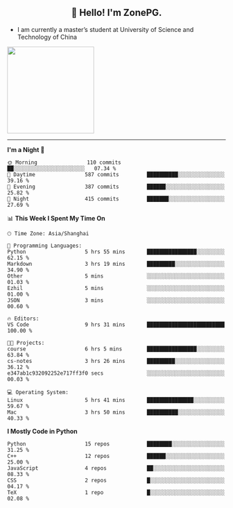 <h2 align="center">👋 Hello! I'm ZonePG.</h2>

- I am currently a master’s student at University of Science and Technology of China

<img height=200 align="center" src="https://github-readme-stats.vercel.app/api?username=zonepg" />

-------

<!--START_SECTION:waka-->
**I'm a Night 🦉** 

```text
🌞 Morning                110 commits         ██░░░░░░░░░░░░░░░░░░░░░░░   07.34 % 
🌆 Daytime                587 commits         ██████████░░░░░░░░░░░░░░░   39.16 % 
🌃 Evening                387 commits         ██████░░░░░░░░░░░░░░░░░░░   25.82 % 
🌙 Night                  415 commits         ███████░░░░░░░░░░░░░░░░░░   27.69 % 
```


📊 **This Week I Spent My Time On** 

```text
🕑︎ Time Zone: Asia/Shanghai

💬 Programming Languages: 
Python                   5 hrs 55 mins       ████████████████░░░░░░░░░   62.15 % 
Markdown                 3 hrs 19 mins       █████████░░░░░░░░░░░░░░░░   34.90 % 
Other                    5 mins              ░░░░░░░░░░░░░░░░░░░░░░░░░   01.03 % 
Ezhil                    5 mins              ░░░░░░░░░░░░░░░░░░░░░░░░░   01.00 % 
JSON                     3 mins              ░░░░░░░░░░░░░░░░░░░░░░░░░   00.60 % 

🔥 Editors: 
VS Code                  9 hrs 31 mins       █████████████████████████   100.00 % 

🐱‍💻 Projects: 
course                   6 hrs 5 mins        ████████████████░░░░░░░░░   63.84 % 
cs-notes                 3 hrs 26 mins       █████████░░░░░░░░░░░░░░░░   36.12 % 
e347ab1c932092252e717ff3f0 secs              ░░░░░░░░░░░░░░░░░░░░░░░░░   00.03 % 

💻 Operating System: 
Linux                    5 hrs 41 mins       ███████████████░░░░░░░░░░   59.67 % 
Mac                      3 hrs 50 mins       ██████████░░░░░░░░░░░░░░░   40.33 % 
```

**I Mostly Code in Python** 

```text
Python                   15 repos            ████████░░░░░░░░░░░░░░░░░   31.25 % 
C++                      12 repos            ██████░░░░░░░░░░░░░░░░░░░   25.00 % 
JavaScript               4 repos             ██░░░░░░░░░░░░░░░░░░░░░░░   08.33 % 
CSS                      2 repos             █░░░░░░░░░░░░░░░░░░░░░░░░   04.17 % 
TeX                      1 repo              █░░░░░░░░░░░░░░░░░░░░░░░░   02.08 % 
```




<!--END_SECTION:waka-->
